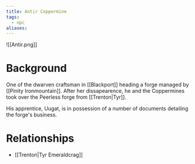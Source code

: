 ```yaml
---
title: Antir Coppermine
tags:
  - npc
aliases:
---
```

![[Antir.png]]
# Background
One of the dwarven craftsman in [[Blackport]] heading a forge managed by [[Pinity Ironmountain]]. After her dissapearence, he and the Coppermines took over the Peerless forge from [[Trenton|Tyr]].

His apprentice, Uugat, is in possession of a number of documents detailing the forge's business.

# Relationships
* [[Trenton|Tyr Emeraldcrag]]